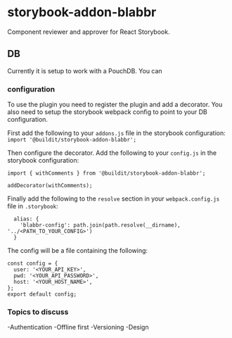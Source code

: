 # storybook-addon-blabbr

Component reviewer and approver for React Storybook.

## DB
Currently it is setup to work with a PouchDB. You can

### configuration
To use the plugin you need to register the plugin and add a decorator. You also need to setup the storybook webpack config to point to your DB configuration.

First add the following to your `addons.js` file in the storybook configuration:
`import '@buildit/storybook-addon-blabbr';`

Then configure the decorator. Add the following to your `config.js` in the storybook configuration:
```
import { withComments } from '@buildit/storybook-addon-blabbr';

addDecorator(withComments);
```

Finally add the following to the `resolve` section in your `webpack.config.js` file in `.storybook`:
```
  alias: {
    'blabbr-config': path.join(path.resolve(__dirname), '../<PATH_TO_YOUR_CONFIG>')
  }
```

The config will be a file containing the following:
```
const config = {
  user: '<YOUR_API_KEY>',
  pwd: '<YOUR_API_PASSWORD>',
  host: '<YOUR_HOST_NAME>',
};
export default config;
```

### Topics to discuss
-Authentication
-Offline first
-Versioning
-Design
